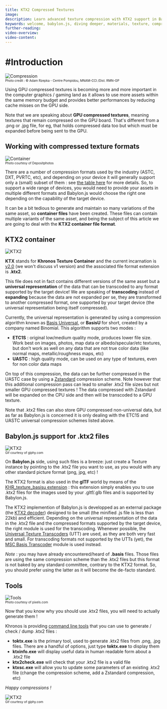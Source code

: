 ```yaml
---
title: KTX2 Compressed Textures
image: 
description: Learn advanced texture compression with KTX2 support in Babylon.js.
keywords: welcome, babylon.js, diving deeper, materials, texture, compression, ktx2
further-reading:
video-overview:
video-content:
---
```


# #Introduction

![Compression](/img/resources/gpu_compressed_textures/compression_cesar.png)
<br/><font size="1">Photo credit : © Adam Rzepka - Centre Pompidou, MNAM-CCI /Dist. RMN-GP  </font>

Using GPU compressed textures is becoming more and more important in the computer graphics / gaming land as it allows to use more assets within the same memory budget and provides better performances by reducing cache misses on the GPU side.

Note that we are speaking about **GPU compressed textures**, meaning textures that remain compressed on the GPU board. That's different from a .png or .jpg file, for eg, that holds compressed data too but which must be expanded before being sent to the GPU.

## Working with compressed texture formats
![Container](/img/resources/gpu_compressed_textures/container.jpg)
<br/><font size="1">Photo courtesy of Depositphotos</font>
 
There are a number of compression formats used by the industry (ASTC, DXT, PVRTC, etc), and depending on your device it will generally support only a (small) subset of them : see [the table here](https://doc.babylonjs.com/resources/multi-platform_compressed_textures#khronos-texture-container-format-a-hrefhttpswwwkhronosorgopenglessdktoolsktxktxa-files) for more details. So, to support a wide range of devices, you would need to provide your assets in multiple different formats and Babylon.js would choose the right one depending on the capability of the target device.

It can be a bit tedious to generate and maintain so many variations of the same asset, so **container files** have been created. These files can contain multiple variants of the same asset, and being the subject of this article we are going to deal with the **KTX2 container file format**.

## KTX2 container
![KTX2](/img/resources/gpu_compressed_textures/ktx2.jpg)

**KTX** stands for **Khronos Texture Container** and the current incarnation is [v2.0](http://github.khronos.org/KTX-Specification/#basisu_gd) (we won't discuss v1 version) and the associated file format extension is **.ktx2**.

This file does not in fact contains different versions of the same asset but a **universal representation** of the data that can be transcoded to any format supported by the target device! We are speaking of **transcoding** instead of **expanding** because the data are not expanded per se, they are transformed to another compressed format, one supported by your target device (the universal representation being itself compressed).

Currently, the universal representation is generated by using a compression algorithm known as [Basis Universal](https://github.com/BinomialLLC/basis_universal#basis_universal), or **BasisU** for short, created by a company named Binomial. This algorithm supports two modes :
* **ETC1S** : original low/medium quality mode, produces lower file size. Work best on images, photos, map data or albedo/specular/etc textures, but don't work as well on any data that are not true color data (like normal maps, metallic/roughness maps, etc)
* **UASTC** : high quality mode, can be used on any type of textures, even for non color data maps

On top of this compression, the data can be further compressed in the UASTC case by using a [Zstandard](https://facebook.github.io/zstd/) compression scheme. Note however that this additional compression pass can lead to smaller .ktx2 file sizes but not smaller GPU compressed textures ! The data compressed with Zstandard will be expanded on the CPU side and then will be transcoded to a GPU texture.

Note that .ktx2 files can also store GPU compressed non-universal data, but as far as Babylon.js is concerned it is only dealing with the ETC1S and UASTC universal compression schemes listed above.

## Babylon.js support for .ktx2 files
![KTX2](/img/resources/gpu_compressed_textures/breeze.gif)
<br/><font size="1">Gif courtesy of giphy.com</font>

On **Babylon.js** side, using such files is a breeze: just create a Texture instance by pointing to the .ktx2 file you want to use, as you would with any other standard picture format (png, jpg, etc) !

The KTX2 format is also used in the **glTF** world by means of the [KHR_texture_basisu extension](https://github.com/KhronosGroup/glTF/pull/1751) : this extension simply enables you to use .ktx2 files for the images used by your .gltf/.glb files and is supported by Babylon.js.

The KTX2 implemention of Babylon.js is developped as an external package (the [KTX2 decoder](https://github.com/BabylonJS/Babylon.js/tree/master/ktx2Decoder)) designed to be small (the minified .js file is less than 22kb) and efficient. Depending on the universal representation of the data in the .ktx2 file and the compressed formats supported by the target device, the right module is used for the transcoding. Whenever possible, the [Universal Texture Transcoders](https://github.com/KhronosGroup/Universal-Texture-Transcoders) (UTT) are used, as they are both very fast and small. For transcoding formats not supported by the UTTs (yet), the [MSC Basis Transcoder](https://github.com/KhronosGroup/KTX-Software/releases) module is used instead.

*Note* : you may have already encountered/heard of **.basis** files. Those files are using the same compression scheme than the .ktx2 files but this format is not baked by any standard committee, contrary to the KTX2 format. So, you should prefer using the latter as it will become the de-facto standard.

## Tools
![Tools](/img/resources/gpu_compressed_textures/tools.png)
<br/><font size="1">Photo courtesy of pixels.com</font>

Now that you know why you should use .ktx2 files, you will need to actually generate them ! 

Khronos is providing [command line tools](https://github.com/KhronosGroup/KTX-Software/releases) that you can use to generate / check / dump .ktx2 files :
* **toktx.exe** is the primary tool, used to generate .ktx2 files from .png, .jpg files. There are a handful of options, just type **toktx.exe** to display them
* **ktxinfo.exe** will display useful data in human readable form about a .ktx2 file
* **ktx2check.exe** will check that your .ktx2 file is a valid file
* **ktxsc.exe** will allow you to update some parameters of an existing .ktx2 file (change the compression scheme, add a Zstandard compression, etc)

*Happy compressions !*

![KTX2](/img/resources/gpu_compressed_textures/compression.gif)
<br/><font size="1">Gif courtesy of giphy.com</font>
